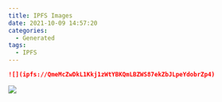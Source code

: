 ```yaml
---
title: IPFS Images
date: 2021-10-09 14:57:20
categories:
  - Generated
tags:
  - IPFS
---
```


```markdown
![](ipfs://QmeMcZwDkL1Kkj1zWtYBKQmLBZWS87ekZbJLpeYdobrZp4)
```

<!-- ipfs -->

![](ipfs://QmeMcZwDkL1Kkj1zWtYBKQmLBZWS87ekZbJLpeYdobrZp4)
